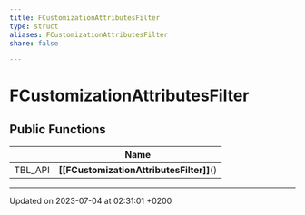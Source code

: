```yaml
---
title: FCustomizationAttributesFilter
type: struct
aliases: FCustomizationAttributesFilter
share: false

---
```


# FCustomizationAttributesFilter





## Public Functions

|                | Name           |
| -------------- | -------------- |
| TBL_API | **[[FCustomizationAttributesFilter]]**() |

-------------------------------

Updated on 2023-07-04 at 02:31:01 +0200